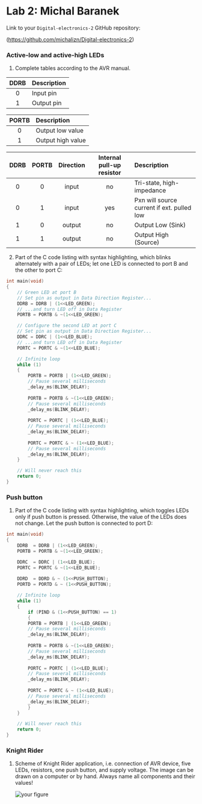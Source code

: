 # Lab 2: Michal Baranek

Link to your `Digital-electronics-2` GitHub repository:

   (https://github.com/michalizn/Digital-electronics-2)


### Active-low and active-high LEDs

1. Complete tables according to the AVR manual.

| **DDRB** | **Description** |
| :-: | :-- |
| 0 | Input pin |
| 1 | Output pin |

| **PORTB** | **Description** |
| :-: | :-- |
| 0 | Output low value |
| 1 | Output high value |

| **DDRB** | **PORTB** | **Direction** | **Internal pull-up resistor** | **Description** |
| :-: | :-: | :-: | :-: | :-- |
| 0 | 0 | input | no | Tri-state, high-impedance |
| 0 | 1 | input | yes | Pxn will source current if ext. pulled low |
| 1 | 0 | output |no | Output Low (Sink) |
| 1 | 1 | output | no | Output High (Source) |

2. Part of the C code listing with syntax highlighting, which blinks alternately with a pair of LEDs; let one LED is connected to port B and the other to port C:

```c
int main(void)
{
    // Green LED at port B
    // Set pin as output in Data Direction Register...
    DDRB = DDRB | (1<<LED_GREEN);
    // ...and turn LED off in Data Register
    PORTB = PORTB & ~(1<<LED_GREEN);

    // Configure the second LED at port C    
    // Set pin as output in Data Direction Register...
    DDRC = DDRC | (1<<LED_BLUE);
    // ...and turn LED off in Data Register
    PORTC = PORTC & ~(1<<LED_BLUE);

    // Infinite loop
    while (1)
    {
        PORTB = PORTB | (1<<LED_GREEN);
        // Pause several milliseconds
        _delay_ms(BLINK_DELAY);
        
        PORTB = PORTB & ~(1<<LED_GREEN);
        // Pause several milliseconds
        _delay_ms(BLINK_DELAY);
        
        PORTC = PORTC | (1<<LED_BLUE);
        // Pause several milliseconds
        _delay_ms(BLINK_DELAY);
        
        PORTC = PORTC & ~ (1<<LED_BLUE);
        // Pause several milliseconds
        _delay_ms(BLINK_DELAY);
    }

    // Will never reach this
    return 0;
}
```


### Push button

1. Part of the C code listing with syntax highlighting, which toggles LEDs only if push button is pressed. Otherwise, the value of the LEDs does not change. Let the push button is connected to port D:

```c
int main(void)
{
	DDRB  = DDRB | (1<<LED_GREEN);
	PORTB = PORTB & ~(1<<LED_GREEN);

	DDRC  = DDRC | (1<<LED_BLUE);
	PORTC = PORTC & ~(1<<LED_BLUE);
	
	DDRD  = DDRD & ~ (1<<PUSH_BUTTON);
	PORTD = PORTD & ~ (1<<PUSH_BUTTON);

	// Infinite loop
	while (1)
	{
		if (PIND & (1<<PUSH_BUTTON) == 1)
		{
		PORTB = PORTB | (1<<LED_GREEN);
		// Pause several milliseconds
		_delay_ms(BLINK_DELAY);
		
		PORTB = PORTB & ~(1<<LED_GREEN);
		// Pause several milliseconds
		_delay_ms(BLINK_DELAY);
		
		PORTC = PORTC | (1<<LED_BLUE);
		// Pause several milliseconds
		_delay_ms(BLINK_DELAY);
		
		PORTC = PORTC & ~ (1<<LED_BLUE);
		// Pause several milliseconds
		_delay_ms(BLINK_DELAY);
		}
	}

	// Will never reach this
	return 0;
}
```


### Knight Rider

1. Scheme of Knight Rider application, i.e. connection of AVR device, five LEDs, resistors, one push button, and supply voltage. The image can be drawn on a computer or by hand. Always name all components and their values!

   ![your figure]()
